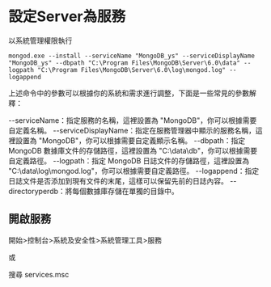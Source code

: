 # 設定Server為服務

以系統管理權限執行
```
mongod.exe --install --serviceName "MongoDB_ys" --serviceDisplayName "MongoDB_ys" --dbpath "C:\Program Files\MongoDB\Server\6.0\data" --logpath "C:\Program Files\MongoDB\Server\6.0\log\mongod.log" --logappend
```

上述命令中的參數可以根據你的系統和需求進行調整，下面是一些常見的參數解釋：

--serviceName：指定服務的名稱，這裡設置為 "MongoDB"，你可以根據需要自定義名稱。
--serviceDisplayName：指定在服務管理器中顯示的服務名稱，這裡設置為 "MongoDB"，你可以根據需要自定義顯示名稱。
--dbpath：指定 MongoDB 數據庫文件的存儲路徑，這裡設置為 "C:\data\db"，你可以根據需要自定義路徑。
--logpath：指定 MongoDB 日誌文件的存儲路徑，這裡設置為 "C:\data\log\mongod.log"，你可以根據需要自定義路徑。
--logappend：指定日誌文件是否添加到現有文件的末尾，這樣可以保留先前的日誌內容。
--directoryperdb：將每個數據庫存儲在單獨的目錄中。



## 開啟服務

開始>控制台>系統及安全性>系統管理工具>服務

或

搜尋 services.msc
